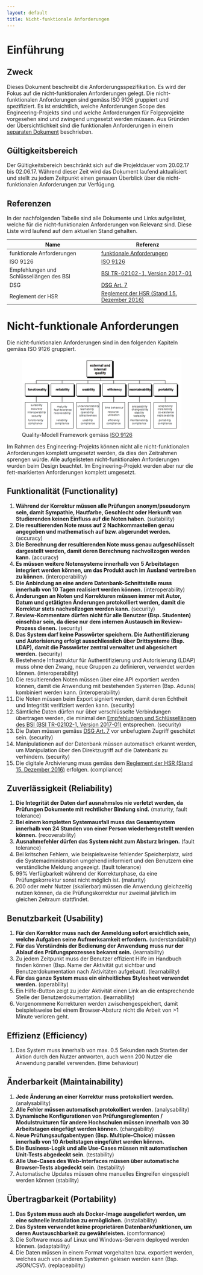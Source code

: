 ```yaml
---
layout: default
title: Nicht-funktionale Anforderungen
---
```


# Einführung

## Zweck
Dieses Dokument beschreibt die Anforderungsspezifikation. Es wird der Fokus auf die nicht-funktionalen Anforderungen gelegt. Die nicht-funktionalen Anforderungen sind gemäss ISO 9126 gruppiert und spezifiziert. Es ist ersichtlich, welche Anforderungen Scope des Engineering-Projekts sind und welche Anforderungen für Folgeprojekte vorgesehen sind und zwingend umgesetzt werden müssen. Aus Gründen der Übersichtlichkeit sind die funktionalen Anforderungen in einem [separaten Dokument](funktionaleAnforderungen.html) beschrieben.

## Gültigkeitsbereich
Der Gültigkeitsbereich beschränkt sich auf die Projektdauer vom 20.02.17 bis 02.06.17. Während dieser Zeit wird das Dokument laufend aktualisiert und stellt zu jedem Zeitpunkt einen genauen Überblick über die nicht-funktionalen Anforderungen zur Verfügung.

## Referenzen
In der nachfolgenden Tabelle sind alle Dokumente und Links aufgelistet, welche für die nicht-funktionalen Anforderungen  von Relevanz sind. Diese Liste wird laufend auf dem aktuellen Stand gehalten.

| **Name**                                  | **Referenz**                                                                                                                                                                                                                                         |
| ---------------------------------------- | ----------------------------- |
| funktionale Anforderungen                | [funktionale Anforderungen ](funktionaleAnforderungen.html) |
| ISO 9126                                 | [ISO 9126](http://www.cse.unsw.edu.au/~cs3710/PMmaterials/Resources/9126-1%20Standard.pdf) |
| Empfehlungen und Schlüssellängen des BSI | [BSI TR-02102-1, Version 2017-01](https://www.bsi.bund.de/SharedDocs/Downloads/DE/BSI/Publikationen/TechnischeRichtlinien/TR02102/BSI-TR-02102.pdf;jsessionid=D931A7BAEAA3051CEC548F944E39CA15.1_cid360?__blob=publicationFile&v=3) |
| DSG                                      | [DSG Art. 7](https://www.admin.ch/opc/de/classified-compilation/19920153/index.html#a7)|
| Reglement der HSR                        | [Reglement der HSR (Stand 15. Dezember 2016)](resources/BSc_Pruefungsreglement_Neuausgabe_15._Dezember_2016.pdf) |


# Nicht-funktionale Anforderungen

Die nicht-funktionalen Anforderungen sind in den folgenden Kapiteln gemäss ISO 9126 gruppiert.

<figure>
<img src="resources/iso_9126_quality_model.png">
<figcaption>Quality-Modell Framework gemäss <a href="http://www.cse.unsw.edu.au/~cs3710/PMmaterials/Resources/9126-1%20Standard.pdf">ISO 9126</a></figcaption>
</figure>

Im Rahmen des Engineering-Projekts können nicht alle nicht-funktionalen Anforderungen komplett umgesetzt werden, da dies den Zeitrahmen sprengen würde.
Alle aufgelisteten nicht-funktionalen Anforderungen wurden beim Design beachtet. Im Engineering-Projekt werden aber nur die fett-markierten Anforderungen komplett umgesetzt.

## Funktionalität (Functionality)

1. **Während der Korrektur müssen alle Prüfungen anonym/pseudonym sein, damit Sympathie, Hautfarbe, Geschlecht oder Herkunft von Studierenden keinen Einfluss auf die Noten haben.** (suitability)
2. **Die resultierenden Note muss auf 2 Nachkommastellen genau angegeben und mathematisch auf bzw. abgerundet werden.** (accuracy)
3. **Die Berechnung der resultierenden Note muss genau aufgeschlüsselt dargestellt werden, damit deren Berechnung nachvollzogen werden kann.**  (accuracy)
4. **Es müssen weitere Notensysteme innerhalb von 5 Arbeitstagen integriert werden können, um das Produkt auch im Ausland vertreiben zu können.** (interoperability)
5. **Die Anbindung an eine andere Datenbank-Schnittstelle muss innerhalb von 10 Tagen realisiert werden können.** (interoperability)
6. **Änderungen an Noten und Korrekturen müssen immer mit Autor, Datum und getätigten Änderungen protokolliert werden, damit die Korrektur stets nachvollzogen werden kann.** (security)
7. **Review-Kommentare dürfen nicht für alle Benutzer (Bsp. Studenten) einsehbar sein, da diese nur dem internen Austausch im Review-Prozess dienen.** (security)
8. **Das System darf keine Passwörter speichern. Die Authentifizierung und Autorisierung erfolgt ausschliesslich über Drittsysteme (Bsp. LDAP), damit die Passwörter zentral verwaltet und abgesichert werden.** (security)
9. Bestehende Infrastruktur für Authentifizierung und Autorisierung (LDAP) muss ohne den Zwang, neue Gruppen zu definieren, verwendet werden können. (interoperability)
10. Die resultierenden Noten müssen über eine API exportiert werden können, damit die Anwendung mit bestehenden Systemen (Bsp. Adunis) kombiniert werden kann.  (interoperability)
11. Die Noten müssen beim Export signiert werden, damit deren Echtheit und Integrität verifiziert werden kann. (security)
12. Sämtliche Daten dürfen nur über verschlüsselte Verbindungen übertragen werden, die minimal den [Empfehlungen und Schlüssellängen des BSI (BSI TR-02102-1, Version 2017-01)](https://www.bsi.bund.de/SharedDocs/Downloads/DE/BSI/Publikationen/TechnischeRichtlinien/TR02102/BSI-TR-02102.pdf;jsessionid=D931A7BAEAA3051CEC548F944E39CA15.1_cid360?__blob=publicationFile&v=3) entsprechen. (security)
13. Die Daten müssen gemäss [DSG Art. 7](https://www.admin.ch/opc/de/classified-compilation/19920153/index.html#a7) vor unbefugtem Zugriff geschützt sein. (security)
14. Manipulationen auf der Datenbank müssen automatisch erkannt werden, um Manipulation über den Direktzugriff auf die Datenbank zu verhindern. (security)
15. Die digitale Archivierung muss gemäss dem [Reglement der HSR (Stand 15. Dezember 2016)](https://www.hsr.ch/index.php?eID=tx_nawsecuredl&u=0&g=0&t=1489320430&hash=f9d9dba4e0bff31b13f5819829b710d15dc25654&file=fileadmin/user_upload/customers/hsr/HSR-INTERN/Schulleitung/Reglemente/BSc_Pruefungsreglement_Neuausgabe_15._Dezember_2016.pdf) erfolgen. (compliance)

## Zuverlässigkeit (Reliability)

1. **Die Integrität der Daten darf ausnahmslos nie verletzt werden, da Prüfungen Dokumente mit rechtlicher Bindung sind.** (maturity, fault tolerance)
2. **Bei einem kompletten Systemausfall muss das Gesamtsystem innerhalb von 24 Stunden von einer Person wiederhergestellt werden können.** (recoverability)
3. **Ausnahmefehler dürfen das System nicht zum Absturz bringen.** (fault tolerance)
4. Bei kritschen Fehlern, wie beispielsweise fehlender Speicherplatz, wird die Systemadministration umgehend informiert und den Benutzern eine verständliche Meldung angezeigt. (fault tolerance)
5. 99% Verfügbarkeit während der Korrekturphase, da eine Prüfungskorrektur sonst nicht möglich ist. (maturity)
6. 200 oder mehr Nutzer (skalierbar) müssen die Anwendung gleichzeitig nutzen können, da die Prüfungskorrektur nur zweimal jährlich im gleichen Zeitraum stattfindet.

## Benutzbarkeit (Usability)
1. **Für den Korrektor muss nach der Anmeldung sofort ersichtlich sein, welche Aufgaben seine Aufmerksamkeit erfordern.** (understandability)
2. **Für das Verständnis der Bedienung der Anwendung muss nur der Ablauf des Prüfungsprozesses bekannt sein.** (learnability)
3. Zu jedem Zeitpunkt muss der Benutzer effizient Hilfe im Handbuch finden können (Bsp. Name der Aktivität gut sichtbar und Benutzerdokumentation nach Aktivitäten aufgebaut). (learnability)
4. **Für das ganze System muss ein einheitliches Stylesheet verwendet werden.** (operability)
5. Ein Hilfe-Button zeigt zu jeder Aktivität einen Link an die entsprechende Stelle der Benutzerdokumentation. (learnability)
6. Vorgenommene Korrekturen werden zwischengespeichert, damit beispielsweise bei einem Browser-Absturz nicht die Arbeit von >1 Minute verloren geht.

## Effizienz (Efficiency)
1. Das System muss innerhalb von max. 0.5 Sekunden nach Starten der Aktion durch den Nutzer antworten, auch wenn 200 Nutzer die Anwendung parallel verwenden. (time behaviour)

## Änderbarkeit (Maintainability)
1. **Jede Änderung an einer Korrektur muss protokolliert werden.** (analysability)
2. **Alle Fehler müssen automatisch protokolliert werden.** (analysability)
3. **Dynamische Konfigurationen von Prüfungsreglementen / Modulstrukturen für andere Hochschulen müssen innerhalb von 30 Arbeitstagen eingefügt werden können.** (changability)
4. **Neue Prüfungsaufgabentypen (Bsp. Multiple-Choice) müssen innerhalb von 10 Arbeitstagen eingeführt werden können.**
5. **Die Business-Logik und alle Use-Cases müssen mit automatischen Unit-Tests abgedeckt sein**. (testability)
6. **Alle Use-Cases des Web-Interfaces müssen über automatische Browser-Tests abgedeckt sein**. (testability)
7. Automatische Updates müssen ohne manuelles Eingreifen eingespielt werden können (stability)

## Übertragbarkeit (Portability)
1. **Das System muss auch als Docker-Image ausgeliefert werden, um eine schnelle Installation zu ermöglichen.** (installability)
2. **Das System verwendet keine proprietären Datenbankfunktionen, um deren Austauschbarkeit zu gewährleisten.** (comformance)
3. Die Software muss auf Linux und Windows-Servern deployed werden können. (adaptability)
4. Die Daten müssen in einem Format vorgehalten bzw. exportiert werden, welches auch von anderen Systemen gelesen werden kann (Bsp. JSON/CSV). (replaceability)
